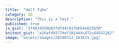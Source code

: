 ```yaml
---
title:  "Half Tube"
category: 3D
description: "This is a test."
published: true
js_gist: "2f4834910b02fd344c01fbbb4e823b58"
knitout_gist: "a16afd93774e7101444c472c64931262"
image: "assets/images/20190312_183631.jpg"
---
```

